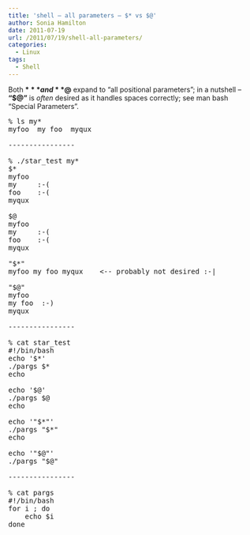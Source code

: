 ```yaml
---
title: 'shell – all parameters – $* vs $@'
author: Sonia Hamilton
date: 2011-07-19
url: /2011/07/19/shell-all-parameters/
categories:
  - Linux
tags:
  - Shell
---
```

Both **$*** and **$@** expand to &#8220;all positional parameters&#8221;; in a nutshell &#8211; **&#8220;$@&#8221;** is *often* desired as it handles spaces correctly; see man bash &#8220;Special Parameters&#8221;.

<pre>% ls my*     
myfoo  my foo  myqux

----------------

% ./star_test my*
$*
myfoo
my     :-(
foo    :-(
myqux

$@
myfoo
my     :-(
foo    :-(
myqux

"$*"
myfoo my foo myqux    &lt;-- probably not desired :-|

"$@"
myfoo
my foo  :-)
myqux

----------------

% cat star_test
#!/bin/bash
echo '$*'
./pargs $*
echo

echo '$@'
./pargs $@
echo

echo '"$*"'
./pargs "$*"
echo

echo '"$@"'
./pargs "$@"

----------------

% cat pargs
#!/bin/bash
for i ; do
    echo $i
done</pre>
